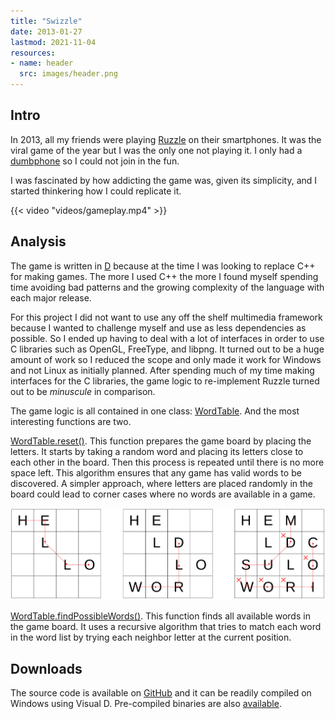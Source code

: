 ```yaml
---
title: "Swizzle"
date: 2013-01-27
lastmod: 2021-11-04
resources:
- name: header
  src: images/header.png
---
```


## Intro

In 2013, all my friends were playing [Ruzzle](https://en.wikipedia.org/wiki/Ruzzle) on their smartphones. It was the viral game of the year but I was the only one not playing it. I only had a [dumbphone](https://en.wiktionary.org/wiki/dumbphone) so I could not join in the fun.

I was fascinated by how addicting the game was, given its simplicity, and I started thinkering how I could replicate it.

{{< video "videos/gameplay.mp4" >}}

## Analysis

The game is written in [D](https://dlang.org/) because at the time I was looking to replace C++ for making games. The more I used C++ the more I found myself spending time avoiding bad patterns and the growing complexity of the language with each major release.

For this project I did not want to use any off the shelf multimedia framework because I wanted to challenge myself and use as less dependencies as possible. So I ended up having to deal with a lot of interfaces in order to use C libraries such as OpenGL, FreeType, and libpng. It turned out to be a huge amount of work so I reduced the scope and only made it work for Windows and not Linux as initially planned. After spending much of my time making interfaces for the C libraries, the game logic to re-implement Ruzzle turned out to be *minuscule* in comparison.

The game logic is all contained in one class: [WordTable](https://github.com/skilion/swizzle/blob/master/word_table.d). And the most interesting functions are two.

[WordTable.reset()](https://github.com/skilion/swizzle/blob/a2e788be864b15880b18407250bdb9009a3f5e95/word_table.d#L33). This function prepares the game board by placing the letters. It starts by taking a random word and placing its letters close to each other in the board. Then this process is repeated until there is no more space left. This algorithm ensures that any game has valid words to be discovered. A simpler approach, where letters are placed randomly in the board could lead to corner cases where no words are available in a game.

![Example of placing the words: HELLO, WORLD, MUSIC](images/placing.png)

[WordTable.findPossibleWords()](https://github.com/skilion/swizzle/blob/a2e788be864b15880b18407250bdb9009a3f5e95/word_table.d#L128). This function finds all available words in the game board. It uses a recursive algorithm that tries to match each word in the word list by trying each neighbor letter at the current position.

## Downloads

The source code is available on [GitHub](https://github.com/skilion/swizzle) and it can be readily compiled on Windows using Visual D. Pre-compiled binaries are also [available](https://github.com/skilion/swizzle/releases).